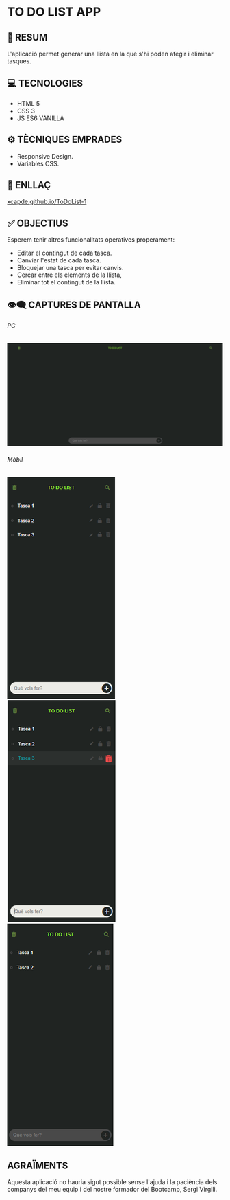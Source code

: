 # TO DO LIST APP

## 📜 RESUM

L'aplicació permet generar una llista en la que s'hi poden afegir i eliminar tasques.

## 💻 TECNOLOGIES
- HTML 5
- CSS 3
- JS ES6  VANILLA

## ⚙️ TÈCNIQUES EMPRADES
- Responsive Design.
- Variables CSS.

## 🔗 ENLLAÇ
[xcapde.github.io/ToDoList-1 ](http://https://xcapde.github.io/ToDoList-1/ "xcapde.github.io/ToDoList-1")

## ✅ OBJECTIUS

Esperem tenir altres funcionalitats operatives properament:
- Editar el contingut de cada tasca.
- Canviar l'estat de cada tasca. 
- Bloquejar una tasca per evitar canvis.
- Cercar entre els elements de la llista,
- Eliminar tot el contingut de la llista.

## 👁️‍🗨️ CAPTURES DE PANTALLA

###### PC
![Inici](/images/1%20PC%20default.png "Inici")
###### Mòbil

![Tasques creades](/images/2%20mobile%20tasks.png "Tasques creades")
![Eliminant tasca](/images/3%20delete%20task.png "Eliminant tasca")
![Tasca eliminada](/images/4%20deleted.png "Tasca eliminada")


## AGRAÏMENTS
Aquesta aplicació no hauria sigut possible sense l'ajuda i la paciència dels companys del meu equip i del nostre formador del Bootcamp, Sergi Virgili.